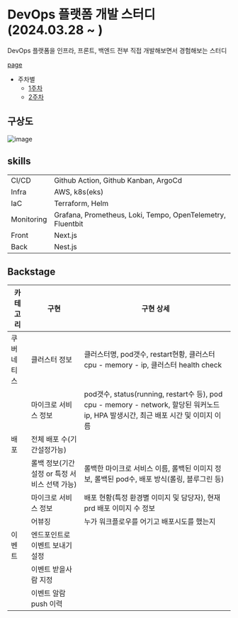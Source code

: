 # DevOps 플랫폼 개발 스터디 (2024.03.28 ~ )
DevOps 플랫폼을 인프라, 프론트, 백엔드 전부 직접 개발해보면서 경험해보는 스터디

[page](https://github.com/723poil/devops-platform-page)

+ 주차별
  + [1주차](./docs/week1.md)
  + [2주차](./docs/week2.md)

## 구상도
![image](https://github.com/723poil/devops-platform/assets/75459370/3c6c1910-80c4-4bb5-b7b5-9373c4ecdfe8)


## skills

| | |
|--|--|
|CI/CD|Github Action, Github Kanban, ArgoCd|
|Infra|AWS, k8s(eks)|
|IaC|Terraform, Helm|
|Monitoring|Grafana, Prometheus, Loki, Tempo, OpenTelemetry, Fluentbit|
|Front|Next.js|
|Back|Nest.js|


## Backstage

|카테고리|구현|구현 상세|
|--|--|--|
|쿠버네티스|클러스터 정보|클러스터명, pod갯수, restart현황, 클러스터 cpu - memory - ip, 클러스터 health check|
||마이크로 서비스 정보|pod갯수, status(running, restart수 등), pod cpu - memory - network, 할당된 워커노드 ip, HPA 발생시간, 최근 배포 시간 및 이미지 이름|
|배포|전체 배포 수(기간설정가능)||
| |롤백 정보(기간설정 or 특정 서비스 선택 가능)|롤백한 마이크로 서비스 이름, 롤백된 이미지 정보, 롤백된 pod수, 배포 방식(롤링, 블루그린 등)|
||마이크로 서비스 정보|배포 현황(특정 환경별 이미지 및 담당자), 현재 prd 배포 이미지 수 정보|
||어뷰징|누가 워크플로우를 어기고 배포시도를 했는지|
|이벤트|엔드포인트로 이벤트 보내기 설정||
||이벤트 받을사람 지정||
||이벤트 알람 push 이력||

